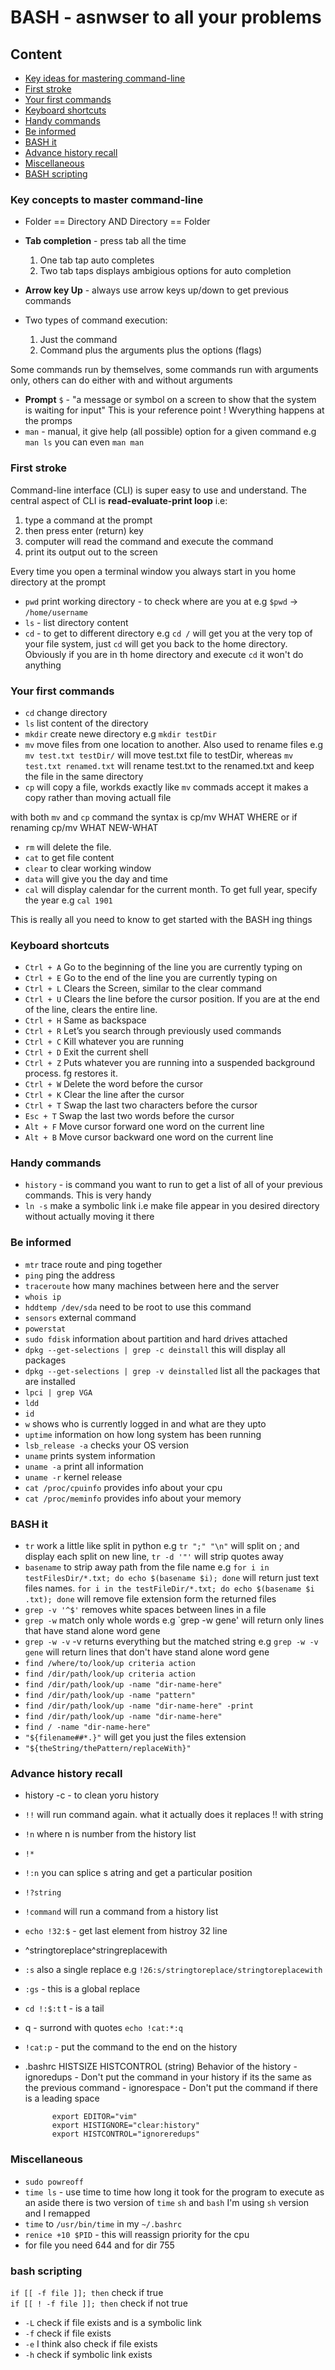 # BASH - asnwser to all your problems

## Content

- [Key ideas for mastering command-line](#key-ideas-for-mastering-command-line)
- [First stroke](#first-stroke)
- [Your first commands](#your-first-commands)
- [Keyboard shortcuts](#keyboard-shortcuts)
- [Handy commands](#handy-commands)
- [Be informed](#be-informed)
- [BASH it](#bash-it)
- [Advance history recall](#advance-history-recall)
- [Miscellaneous](#miscellaneous)
- [BASH scripting](#bash-scripting)

 
### Key concepts to master command-line

- Folder == Directory AND Directory == Folder
- **Tab completion** - press tab all the time 

  1. One tab tap auto completes
  2. Two tab taps displays ambigious options for auto completion

- **Arrow key Up** - always use arrow keys up/down to get previous commands
- Two types of command execution:

  1. Just the command
  2. Command plus the arguments plus the options (flags)

Some commands run by themselves, some commands run with arguments only, others can do either with and without arguments

- **Prompt** `$` - "a message or symbol on a screen to show that the system is waiting for input"
               This is your reference point ! Wverything happens at the promps 
- `man` - manual, it give help (all possible) option for a given command e.g `man ls`
          you can even `man man`

### First stroke 

Command-line interface (CLI) is super easy to use and understand. The central aspect of CLI is 
**read-evaluate-print loop** i.e:

1. type a command at the prompt
2. then press enter (return) key
3. computer will read the command and execute the command
4. print its output out to the screen

Every time you open a terminal window you always start in you home directory at the prompt

- `pwd` print working directory - to check where are you at e.g `$pwd` -> `/home/username`
- `ls` - list directory content
- `cd` - to get to different directory e.g `cd /` will get you at the very top of your file system, just `cd` will get
you back to the home directory. Obviously if you are in th home directory and execute `cd` it won\'t do anything

### Your first commands

- `cd` change directory
- `ls` list content of the directory
- `mkdir` create newe directory e.g `mkdir testDir`
- `mv` move files from one location to another. Also used to rename files e.g `mv test.txt testDir/` will move test.txt
file to testDir, whereas `mv test.txt renamed.txt` will rename test.txt to the renamed.txt and keep the file in the
same directory
- `cp` will copy a file, workds exactly like `mv` commads accept it makes a copy rather than moving actuall file

with both `mv` and `cp` command the syntax is cp/mv WHAT WHERE or if renaming cp/mv WHAT NEW-WHAT

- `rm` will delete the file.
- `cat` to get file content
- `clear` to clear working window
- `data` will give you the day and time	
- `cal` will display calendar for the current month. To get full year, specify the year e.g `cal 1901`

This is really all you need to know to get started with the BASH ing things

### Keyboard shortcuts

- `Ctrl + A` Go to the beginning of the line you are currently typing on
- `Ctrl + E`  Go to the end of the line you are currently typing on
- `Ctrl + L`  Clears the Screen, similar to the clear command
- `Ctrl + U`  Clears the line before the cursor position. If you are at the end of the line, clears the
 entire line.
- `Ctrl + H`  Same as backspace
- `Ctrl + R`  Let’s you search through previously used commands
- `Ctrl + C`  Kill whatever you are running
- `Ctrl + D`  Exit the current shell
- `Ctrl + Z`  Puts whatever you are running into a suspended background process. fg restores it.
- `Ctrl + W`  Delete the word before the cursor
- `Ctrl + K`  Clear the line after the cursor
- `Ctrl + T`  Swap the last two characters before the cursor
- `Esc + T`  Swap the last two words before the cursor
- `Alt + F`  Move cursor forward one word on the current line
- `Alt + B`  Move cursor backward one word on the current line

### Handy commands

- `history` - is command you want to run to get a list of all of your previous commands. This is very handy
- `ln -s` make a symbolic link i.e make file appear in you desired directory without actually moving it there

### Be informed

- `mtr` trace route and ping together
- `ping` ping the address
- `traceroute` how many machines between here and the server
- `whois ip` 
- `hddtemp /dev/sda` need to be root to use this command
- `sensors` external command 
- `powerstat`
- `sudo fdisk` information about partition and hard drives attached
- `dpkg --get-selections | grep -c deinstall` this will display all packages
- `dpkg --get-selections | grep -v deinstalled` list all the packages that are installed
- `lpci | grep VGA`
- `ldd` 
- `id`
- `w` shows who is currently logged in and what are they upto
- `uptime` information on how long system has been running
- `lsb_release -a` checks your OS version
- `uname` prints system information
- `uname -a` print all information
- `uname -r` kernel release
- `cat /proc/cpuinfo` provides info about your cpu
- `cat /proc/meminfo` provides info about your memory

### BASH it

- `tr` work a little like split in python e.g `tr ";" "\n"` will split on ; and display each split on new line,
`tr -d '"'` will  strip quotes away
- `basename` to strip away path from the file name e.g `for i in testFilesDir/*.txt; do echo $(basename $i); done`
will return just text files names. `for i in the testFileDir/*.txt; do echo $(basename $i .txt); done` will remove
file extension form the returned files
- `grep -v '^$'` removes white spaces between lines in a file
- `grep -w` match only whole words e.g `grep -w gene' will return only lines that have stand alone word gene
- `grep -w -v` -v returns everything but the matched string e.g `grep -w -v gene` will return lines that don't have
stand alone word gene
- `find /where/to/look/up criteria action`
- `find /dir/path/look/up criteria action`
- `find /dir/path/look/up -name "dir-name-here"`
- `find /dir/path/look/up -name "pattern"`
- `find /dir/path/look/up -name "dir-name-here" -print`
- `find /dir/path/look/up -name "dir-name-here"`
- `find / -name "dir-name-here"`
- `"${filename##*.}"` will get you just the files extension
- `"${theString/thePattern/replaceWith}"`

### Advance history recall

- history -c - to clean yoru history
- `!!` will run command again. what it actually does it replaces !! with string
- `!n` where n is number from the history list
- `!*` 
- `!:n` you can splice s atring and get a particular position 
- `!?string` 
- `!command` will run a command from a history list
- `echo !32:$` - get last element from histroy 32 line
- ^stringtoreplace^stringreplacewith
- `:s` also a single replace e.g `!26:s/stringtoreplace/stringtoreplacewith`
- `:gs` - this is a global replace
- `cd !:$:t` t - is a tail
- q - surrond with quotes `echo !cat:*:q` 
- `!cat:p` - put the command to the end on the history

- .bashrc HISTSIZE
           HISTCONTROL (string) Behavior of the history
              - ignoredups - Don't put the command in your history if its the same as the
                             previous command
              - ignorespace - Don't put the command if there is a leading space

            export EDITOR="vim"
            export HISTIGNORE="clear:history"
            export HISTCONTROL="ignoreredups"

### Miscellaneous

- `sudo powreoff`
- `time ls` - use time to time how long it took for the program to execute
as an aside there is two version of `time` `sh` and `bash` I'm using `sh` version and I remapped
- `time` to `/usr/bin/time` in my `~/.bashrc`
- `renice +10 $PID` - this will reassign priority for the cpu
- for file you need 644 and for dir 755

### bash scripting

`if [[ -f file ]]; then` check if true <br>
`if [[ ! -f file ]]; then` check if not true

- `-L` check if file exists and is a symbolic link
- `-f` check if file exists
- `-e` I think also check if file exists
- `-h` check if symbolic link exists
